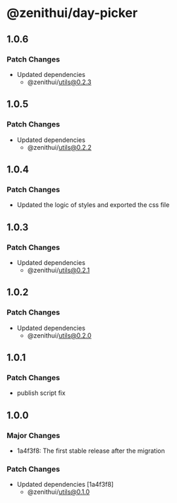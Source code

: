 # @zenithui/day-picker

## 1.0.6

### Patch Changes

- Updated dependencies
  - @zenithui/utils@0.2.3

## 1.0.5

### Patch Changes

- Updated dependencies
  - @zenithui/utils@0.2.2

## 1.0.4

### Patch Changes

- Updated the logic of styles and exported the css file

## 1.0.3

### Patch Changes

- Updated dependencies
  - @zenithui/utils@0.2.1

## 1.0.2

### Patch Changes

- Updated dependencies
  - @zenithui/utils@0.2.0

## 1.0.1

### Patch Changes

- publish script fix

## 1.0.0

### Major Changes

- 1a4f3f8: The first stable release after the migration

### Patch Changes

- Updated dependencies [1a4f3f8]
  - @zenithui/utils@0.1.0
